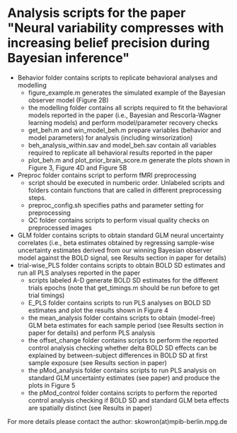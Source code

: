 # Analysis scripts for the paper "Neural variability compresses with increasing belief precision during Bayesian inference"

* Behavior folder contains scripts to replicate behavioral analyses and modelling
    * figure_example.m generates the simulated example of the Bayesian observer model (Figure 2B)
    * the modelling folder contains all scripts required to fit the behavioral models reported in the paper (i.e., Bayesian and Rescorla-Wagner learning models) and perform model/parameter recovery checks
    * get_beh.m and win_model_beh.m prepare variables (behavior and model parameters) for analysis (including winsorization)
    * beh_analysis_within.sav and model_beh.sav contain all variables required to replicate all behavioral results reported in the paper
    * plot_beh.m and plot_prior_brain_score.m generate the plots shown in Figure 3, Figure 4D and Figure 5B
* Preproc folder contains script to perform fMRI preprocessing
    * script should be executed in numberic order. Unlabeled scripts and folders contain functions that are called in different preprocessing steps.
    * preproc_config.sh specifies paths and parameter setting for preprocessing
    * QC folder contains scripts to perform visual quality checks on preprocessed images
* GLM folder contains scripts to obtain standard GLM neural uncertainty correlates (i.e., beta estimates obtained by regressing sample-wise uncertainty estimates derived from our winning Bayesian observer model against the BOLD signal, see Results section in paper for details)
* trial-wise_PLS folder contains scripts to obtain BOLD SD estimates and run all PLS analyses reported in the paper
    * scripts labeled A-D generate BOLD SD estimates for the different trials epochs (note that get_timings.m should be run before to get trial timings)
    * E_PLS folder contains scripts to run PLS analyses on BOLD SD estimates and plot the results shown in Figure 4
    * the mean_analysis folder contains scripts to obtain (model-free) GLM beta estimates for each sample period (see Results section in paper for details) and perform PLS analysis
    * the offset_change folder contains scripts to perform the reported control analysis checking whether delta BOLD SD effects can be explained by between-subject differences in BOLD SD at first sample exposure (see Results section in paper)
    * the pMod_analysis folder contains scripts to run PLS analysis on standard GLM uncertainty estimates (see paper) and produce the plots in Figure 5
    * the pMod_control folder contains scripts to perform the reported control analysis checking if BOLD SD and standard GLM beta effects are spatially distinct (see Results in paper)

For more details please contact the author: skowron(at)mpib-berlin.mpg.de
